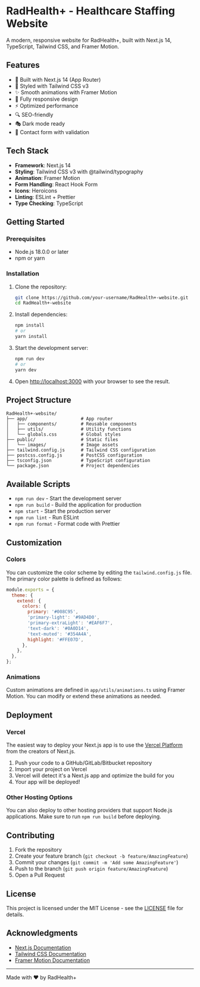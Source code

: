 # RadHealth+ - Healthcare Staffing Website

A modern, responsive website for RadHealth+, built with Next.js 14, TypeScript, Tailwind CSS, and Framer Motion.

## Features

- 🚀 Built with Next.js 14 (App Router)
- 🎨 Styled with Tailwind CSS v3
- ✨ Smooth animations with Framer Motion
- 📱 Fully responsive design
- ⚡ Optimized performance
- 🔍 SEO-friendly
- 🎭 Dark mode ready
- 📝 Contact form with validation

## Tech Stack

- **Framework**: Next.js 14
- **Styling**: Tailwind CSS v3 with @tailwind/typography
- **Animation**: Framer Motion
- **Form Handling**: React Hook Form
- **Icons**: Heroicons
- **Linting**: ESLint + Prettier
- **Type Checking**: TypeScript

## Getting Started

### Prerequisites

- Node.js 18.0.0 or later
- npm or yarn

### Installation

1. Clone the repository:
   ```bash
   git clone https://github.com/your-username/RadHealth+-website.git
   cd RadHealth+-website
   ```

2. Install dependencies:
   ```bash
   npm install
   # or
   yarn install
   ```

3. Start the development server:
   ```bash
   npm run dev
   # or
   yarn dev
   ```

4. Open [http://localhost:3000](http://localhost:3000) with your browser to see the result.

## Project Structure

```
RadHealth+-website/
├── app/                    # App router
│   ├── components/         # Reusable components
│   ├── utils/              # Utility functions
│   └── globals.css         # Global styles
├── public/                 # Static files
│   └── images/             # Image assets
├── tailwind.config.js      # Tailwind CSS configuration
├── postcss.config.js       # PostCSS configuration
├── tsconfig.json           # TypeScript configuration
└── package.json            # Project dependencies
```

## Available Scripts

- `npm run dev` - Start the development server
- `npm run build` - Build the application for production
- `npm start` - Start the production server
- `npm run lint` - Run ESLint
- `npm run format` - Format code with Prettier

## Customization

### Colors

You can customize the color scheme by editing the `tailwind.config.js` file. The primary color palette is defined as follows:

```js
module.exports = {
  theme: {
    extend: {
      colors: {
        primary: '#008C95',
        'primary-light': '#9AD4D0',
        'primary-extraLight': '#EAF6F7',
        'text-dark': '#0A0D14',
        'text-muted': '#354A4A',
        highlight: '#FFE07D',
      },
    },
  },
};
```

### Animations

Custom animations are defined in `app/utils/animations.ts` using Framer Motion. You can modify or extend these animations as needed.

## Deployment

### Vercel

The easiest way to deploy your Next.js app is to use the [Vercel Platform](https://vercel.com/new?utm_medium=default-template&filter=next.js&utm_source=create-next-app&utm_campaign=create-next-app-readme) from the creators of Next.js.

1. Push your code to a GitHub/GitLab/Bitbucket repository
2. Import your project on Vercel
3. Vercel will detect it's a Next.js app and optimize the build for you
4. Your app will be deployed!

### Other Hosting Options

You can also deploy to other hosting providers that support Node.js applications. Make sure to run `npm run build` before deploying.

## Contributing

1. Fork the repository
2. Create your feature branch (`git checkout -b feature/AmazingFeature`)
3. Commit your changes (`git commit -m 'Add some AmazingFeature'`)
4. Push to the branch (`git push origin feature/AmazingFeature`)
5. Open a Pull Request

## License

This project is licensed under the MIT License - see the [LICENSE](LICENSE) file for details.

## Acknowledgments

- [Next.js Documentation](https://nextjs.org/docs)
- [Tailwind CSS Documentation](https://tailwindcss.com/docs)
- [Framer Motion Documentation](https://www.framer.com/motion/)

---

Made with ❤️ by RadHealth+
